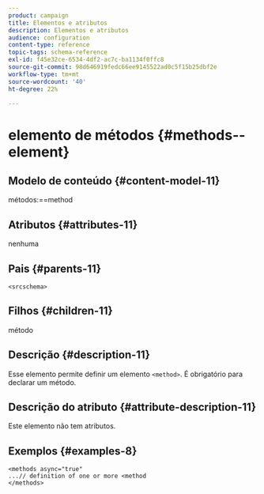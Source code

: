 ```yaml
---
product: campaign
title: Elementos e atributos
description: Elementos e atributos
audience: configuration
content-type: reference
topic-tags: schema-reference
exl-id: f45e32ce-6534-4df2-ac7c-ba1134f0ffc8
source-git-commit: 98d646919fedc66ee9145522ad0c5f15b25dbf2e
workflow-type: tm+mt
source-wordcount: '40'
ht-degree: 22%

---
```


# elemento de métodos {#methods--element}

## Modelo de conteúdo {#content-model-11}

métodos:==method

## Atributos {#attributes-11}

nenhuma

## Pais {#parents-11}

`<srcschema>`

## Filhos {#children-11}

método

## Descrição {#description-11}

Esse elemento permite definir um elemento `<method>`. É obrigatório para declarar um método.

## Descrição do atributo {#attribute-description-11}

Este elemento não tem atributos.

## Exemplos {#examples-8}

```
<methods async="true"
...// definition of one or more <method
</methods>
```
